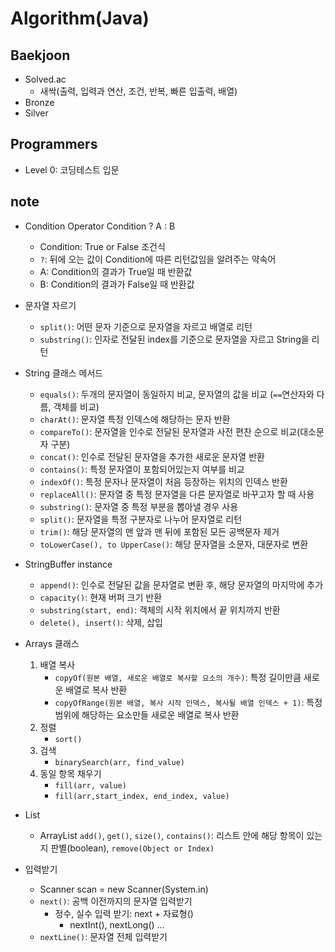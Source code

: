 # Algorithm(Java)
## Baekjoon
- Solved.ac 
    - 새싹(출력, 입력과 연산, 조건, 반복, 빠른 입출력, 배열)
- Bronze
- Silver

## Programmers
- Level 0: 코딩테스트 입문

## note
- Condition Operator
    Condition ? A : B
    - Condition: True or False 조건식
    - `?`: 뒤에 오는 값이 Condition에 따른 리턴값임을 알려주는 약속어
    - A: Condition의 결과가 True일 때 반환값
    - B: Condition의 결과가 False일 때 반환값

- 문자열 자르기
    - `split()`: 어떤 문자 기준으로 문자열을 자르고 배열로 리턴
    - `substring()`: 인자로 전달된 index를 기준으로 문자열을 자르고 String을 리턴
    
- String 클래스 메서드
    - `equals()`: 두개의 문자열이 동일하지 비교, 문자열의 값을 비교 (`==`연산자와 다름, 객체를 비교)
    - `charAt()`: 문자열 특정 인덱스에 해당하는 문자 반환
    - `compareTo()`: 문자열을 인수로 전달된 문자열과 사전 편찬 순으로 비교(대소문자 구분)
    - `concat()`: 인수로 전달된 문자열을 추가한 새로운 문자열 반환
    - `contains()`: 특정 문자열이 포함되어있는지 여부를 비교
    - `indexOf()`: 특정 문자나 문자열이 처음 등장하는 위치의 인덱스 반환
    - `replaceAll()`: 문자열 중 특정 문자열을 다른 문자열로 바꾸고자 할 때 사용
    - `substring()`: 문자열 중 특정 부분을 뽑아낼 경우 사용
    - `split()`: 문자열을 특정 구분자로 나누어 문자열로 리턴
    - `trim()`: 해당 문자열의 맨 앞과 맨 뒤에 포함된 모든 공백문자 제거
    - `toLowerCase(), to UpperCase()`: 해당 문자열을 소문자, 대문자로 변환

- StringBuffer instance
    - `append()`: 인수로 전달된 값을 문자열로 변환 후, 해당 문자열의 마지막에 추가
    - `capacity()`: 현재 버퍼 크기 반환
    - `substring(start, end)`: 객체의 시작 위치에서 끝 위치까지 반환
    - `delete(), insert()`: 삭제, 삽입

- Arrays 클래스
    1. 배열 복사
        - `copyOf(원본 배열, 새로운 배열로 복사할 요소의 개수)`: 특정 길이만큼 새로운 배열로 복사 반환
        - `copyOfRange(원본 배열, 복사 시작 인덱스, 복사될 배열 인덱스 + 1)`: 특정 범위에 해당하는 요소만들 새로운 배열로 복사 반환
    2. 정렬
        - `sort()`
    3. 검색
        - `binarySearch(arr, find_value)`
    4. 동일 항목 채우기
        - `fill(arr, value)`
        - `fill(arr,start_index, end_index, value)`

- List
    - ArrayList
        `add()`, `get()`, `size()`, `contains()`: 리스트 안에 해당 항목이 있는지 판별(boolean), `remove(Object or Index)`

- 입력받기
    - Scanner scan = new Scanner(System.in)
    - `next()`: 공백 이전까지의 문자열 입력받기
        - 정수, 실수 입력 받기: next + 자료형()
            - nextInt(), nextLong() ...
    - `nextLine()`: 문자열 전체 입력받기
    
